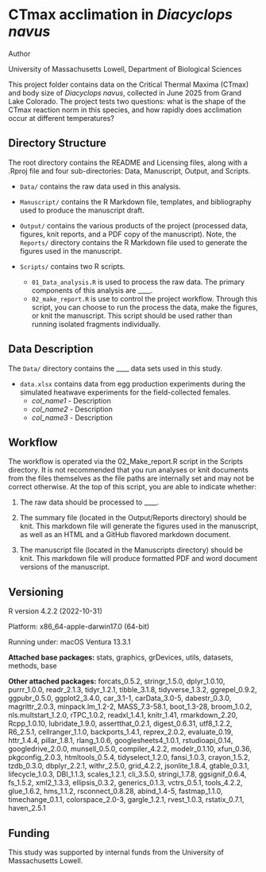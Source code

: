 # CTmax acclimation in *Diacyclops navus*

Author

University of Massachusetts Lowell, Department of Biological Sciences	


This project folder contains data on the Critical Thermal Maxima (CTmax) and body size of *Diacyclops navus*, collected in June 2025 from Grand Lake Colorado. The project tests two questions: what is the shape of the CTmax reaction norm in this species, and how rapidly does acclimation occur at different temperatures? 


<!-- <a href="DOI LINK GOES HERE"><img src="https://img.shields.io/badge/Publication%20Here-Here?style=for-the-badge&labelColor=grey&color=577D58"/></a>    <a href="PREPRINT LINK GOES HERE"><img src="https://img.shields.io/badge/Preprint%20Here-Here?style=for-the-badge&labelColor=grey&color=6F92B8"/></a>    <a href="DATA LINK GOES HERE"><img src="https://img.shields.io/badge/Dataset%20Here-Here?style=for-the-badge&labelColor=grey&color=EAB221"/></a> -->

## Directory Structure 
The root directory contains the README and Licensing files, along with a .Rproj file and four sub-directories: Data, Manuscript, Output, and Scripts.  

-   `Data/` contains the raw data used in this analysis.  

-   `Manuscript/` contains the R Markdown file, templates, and bibliography used to produce the manuscript draft. 

-   `Output/` contains the various products of the project (processed data, figures, knit reports, and a PDF copy of the manuscript). Note, the `Reports/` directory contains the R Markdown file used to generate the figures used in the manuscript.  

-   `Scripts/` contains two R scripts. 
    -   `01_Data_analysis.R` is used to process the raw data. The primary components of this analysis are ____. 
    -   `02_make_report.R` is use to control the project workflow. Through this script, you can choose to run the process the data, make the figures, or knit the manuscript. This script should be used rather than running isolated fragments individually. 


## Data Description 	

The `Data/` directory contains the ____ data sets used in this study.  	

-   `data.xlsx` contains data from egg production experiments during the simulated heatwave experiments for the field-collected females.   	
    -   *col_name1* - Description	  	
    -   *col_name2*	- Description 	
    -   *col_name3* - Description		   


## Workflow

The workflow is operated via the 02_Make_report.R script in the Scripts directory. It is not recommended that you run analyses or knit documents from the files themselves as the file paths are internally set and may not be correct otherwise. At the top of this script, you are able to indicate whether:

1. The raw data should be processed to ____.  

2. The summary file (located in the Output/Reports directory) should be knit. This markdown file will generate the figures used in the manuscript, as well as an HTML and a GitHub flavored markdown document.

3. The manuscript file (located in the Manuscripts directory) should be knit. This markdown file will produce formatted PDF and word document versions of the manuscript. 


## Versioning   

R version 4.2.2 (2022-10-31)  

Platform: x86_64-apple-darwin17.0 (64-bit)  

Running under: macOS Ventura 13.3.1 
  
**Attached base packages:** stats, graphics, grDevices, utils, datasets, methods, base     

**Other attached packages:** forcats_0.5.2, stringr_1.5.0, dplyr_1.0.10, purrr_1.0.0, readr_2.1.3, tidyr_1.2.1, tibble_3.1.8, tidyverse_1.3.2, ggrepel_0.9.2, ggpubr_0.5.0, ggplot2_3.4.0, car_3.1-1, carData_3.0-5, dabestr_0.3.0, magrittr_2.0.3, minpack.lm_1.2-2, MASS_7.3-58.1, boot_1.3-28, broom_1.0.2, nls.multstart_1.2.0, rTPC_1.0.2, readxl_1.4.1, knitr_1.41, rmarkdown_2.20, Rcpp_1.0.10, lubridate_1.9.0, assertthat_0.2.1, digest_0.6.31, utf8_1.2.2, R6_2.5.1, cellranger_1.1.0, backports_1.4.1, reprex_2.0.2, evaluate_0.19, httr_1.4.4, pillar_1.8.1, rlang_1.0.6, googlesheets4_1.0.1, rstudioapi_0.14, googledrive_2.0.0, munsell_0.5.0, compiler_4.2.2, modelr_0.1.10, xfun_0.36, pkgconfig_2.0.3, htmltools_0.5.4, tidyselect_1.2.0, fansi_1.0.3, crayon_1.5.2, tzdb_0.3.0, dbplyr_2.2.1, withr_2.5.0, grid_4.2.2, jsonlite_1.8.4, gtable_0.3.1, lifecycle_1.0.3, DBI_1.1.3, scales_1.2.1, cli_3.5.0, stringi_1.7.8, ggsignif_0.6.4, fs_1.5.2, xml2_1.3.3, ellipsis_0.3.2, generics_0.1.3, vctrs_0.5.1, tools_4.2.2, glue_1.6.2, hms_1.1.2, rsconnect_0.8.28, abind_1.4-5, fastmap_1.1.0, timechange_0.1.1, colorspace_2.0-3, gargle_1.2.1, rvest_1.0.3, rstatix_0.7.1, haven_2.5.1


## Funding

This study was supported by internal funds from the University of Massachusetts Lowell.
